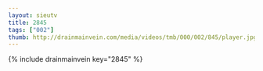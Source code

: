 ```yaml
--- 
layout: sieutv
title: 2845
tags: ["002"]
thumb: http://drainmainvein.com/media/videos/tmb/000/002/845/player.jpg
---
```

{% include drainmainvein key="2845" %} 
